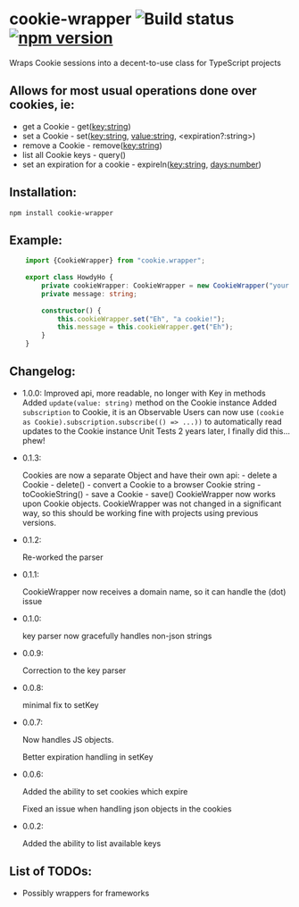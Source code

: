 # cookie-wrapper ![Build status](https://travis-ci.org/Booyanach/cookie-wrapper.svg) [![npm version](https://badge.fury.io/js/cookie-wrapper.svg)](https://badge.fury.io/js/cookie-wrapper)
Wraps Cookie sessions into a decent-to-use class for TypeScript projects
## Allows for most usual operations done over cookies, ie:
 *  get a Cookie - get(<key:string>)
 *  set a Cookie - set(<key:string>, <value:string>, <expiration?:string>)
 *  remove a Cookie - remove(<key:string>)
 *  list all Cookie keys - query()
 *  set an expiration for a cookie - expireIn(<key:string>, <days:number>)

## Installation:
`npm install cookie-wrapper`

## Example:

```TypeScript
    import {CookieWrapper} from "cookie.wrapper";
    
    export class HowdyHo {
        private cookieWrapper: CookieWrapper = new CookieWrapper("your.domain.here");
        private message: string;
        
        constructor() {
            this.cookieWrapper.set("Eh", "a cookie!");
            this.message = this.cookieWrapper.get("Eh");
        }
    }
```

## Changelog:
 * 1.0.0:
    Improved api, more readable, no longer with Key in methods
    Added `update(value: string)` method on the Cookie instance
    Added `subscription` to Cookie, it is an Observable
    Users can now use `(cookie as Cookie).subscription.subscribe(() => ...))`
    to automatically read updates to the Cookie instance
    Unit Tests
    2 years later, I finally did this... phew!
 * 0.1.3:

    Cookies are now a separate Object and have their own api:
        - delete a Cookie - delete()
        - convert a Cookie to a browser Cookie string - toCookieString()
        - save a Cookie - save()
    CookieWrapper now works upon Cookie objects.
    CookieWrapper was not changed in a significant way, so this should be working fine with projects
    using previous versions.
 * 0.1.2:

    Re-worked the parser
 * 0.1.1:

    CookieWrapper now receives a domain name, so it can handle the (dot) issue
 * 0.1.0:

    key parser now gracefully handles non-json strings
 * 0.0.9:

    Correction to the key parser
 * 0.0.8:

    minimal fix to setKey
 * 0.0.7:

    Now handles JS objects.

    Better expiration handling in setKey
 * 0.0.6:

    Added the ability to set cookies which expire

    Fixed an issue when handling json objects in the cookies
 * 0.0.2:

    Added the ability to list available keys

## List of TODOs:
 *  Possibly wrappers for frameworks
